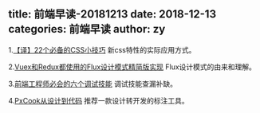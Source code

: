 title: 前端早读-20181213
date: 2018-12-13
categories: 前端早读
author: zy
---

1.[【译】22个必备的CSS小技巧](https://juejin.im/post/5c1101875188257afc713809)
新css特性的实际应用方式。

2.[Vuex和Redux都使用的Flux设计模式精简版实现](https://juejin.im/post/5c0f0406f265da616720282b)
Flux设计模式的由来和理解。

3.[前端工程师必会的六个调试技能](https://juejin.im/entry/58aa2bc8ac502e007e7646f2)
调试技能查漏补缺。

4.[PxCook从设计到代码](www.fancynode.com.cn/pxcook/home)
推荐一款设计转开发的标注工具。